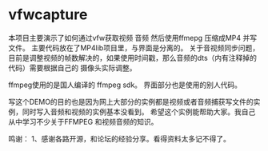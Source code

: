 ﻿vfwcapture
========

本项目主要演示了如何通过vfw获取视频 音频 然后使用ffmepg 压缩成MP4 并写文件。
主要代码放在了MP4lib项目里，与界面是分离的。
关于音视频同步问题，目前是调整视频的帧数解决的，如果使用时间戳，那么音频的dts（内有注释掉的代码）需要根据自己的
摄像头实际调整。


ffmpeg使用的是国人编译的 ffmpeg sdk。
界面部分也是使用的别人代码。

写这个DEMO的目的也是因为网上大部分的实例都是视频或者音频捕获写文件的实例，同时写入音频和视频的实例基本没看到。
希望这个实例能帮助大家。我自己从中学习不少关于FFMPEG 和视频音频的知识。

鸣谢：
1、感谢各路开源，和论坛的经验分享。看得资料太多记不得了。
